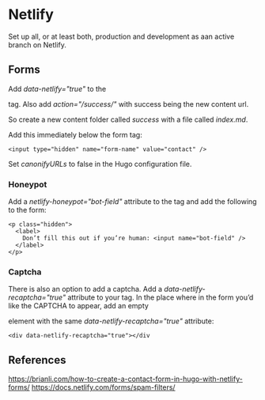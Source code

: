 # Netlify

Set up all, or at least both, production and development as aan active branch on Netlify.


## Forms

Add *data-netlify="true"* to the <form> tag. Also add *action="/success/"* with success being the new content url. 


So create a new content folder called *success* with a file called *index.md*.


Add this immediately below the form tag:
```
<input type="hidden" name="form-name" value="contact" />
```

Set *canonifyURLs* to false in the Hugo configuration file.


### Honeypot
Add a *netlify-honeypot="bot-field"* attribute to the <form> tag and add the following to the form:
```
<p class="hidden">
  <label>
    Don’t fill this out if you’re human: <input name="bot-field" />
  </label>
</p>
```

### Captcha

There is also an option to add a captcha. Add a *data-netlify-recaptcha="true"* attribute to your <form> tag. In the place where in the form you’d like the CAPTCHA to appear, add an empty <div> element with the same *data-netlify-recaptcha="true"* attribute:

```
<div data-netlify-recaptcha="true"></div
```


## References
https://brianli.com/how-to-create-a-contact-form-in-hugo-with-netlify-forms/
https://docs.netlify.com/forms/spam-filters/